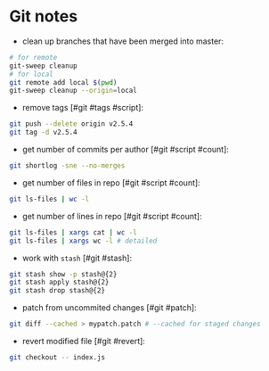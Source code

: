 # Git notes

* clean up branches that have been merged into master:

```bash
# for remote
git-sweep cleanup
# for local
git remote add local $(pwd)
git-sweep cleanup --origin=local
```

* remove tags [#git #tags #script]:

```bash
git push --delete origin v2.5.4
git tag -d v2.5.4
```

* get number of commits per author [#git #script #count]:

```bash
git shortlog -sne --no-merges
```

* get number of files in repo [#git #script #count]:

```bash
git ls-files | wc -l
```

* get number of lines in repo [#git #script #count]:

```bash
git ls-files | xargs cat | wc -l
git ls-files | xargs wc -l # detailed
```

* work with `stash` [#git #stash]:

```bash
git stash show -p stash@{2}
git stash apply stash@{2}
git stash drop stash@{2}
```

* patch from uncommited changes [#git #patch]:

```bash
git diff --cached > mypatch.patch # --cached for staged changes
```

* revert modified file [#git #revert]:

```bash
git checkout -- index.js
```
